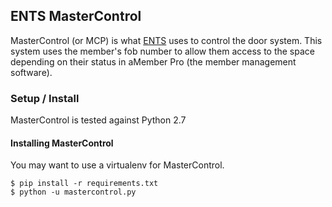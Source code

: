 ## ENTS MasterControl

MasterControl (or MCP) is what [ENTS](http://ents.ca) uses to control the door system. This system uses the member's fob number to allow
them access to the space depending on their status in aMember Pro (the member management software).

### Setup / Install

MasterControl is tested against Python 2.7

#### Installing MasterControl

You may want to use a virtualenv for MasterControl.

```
$ pip install -r requirements.txt
$ python -u mastercontrol.py
```

